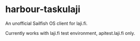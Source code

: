 # harbour-taskulaji
An unofficial Sailfish OS client for laji.fi.

Currently works with laji.fi test environment, apitest.laji.fi only.
